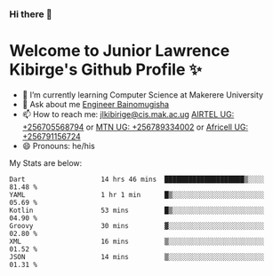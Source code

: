 ### Hi there 👋 
# Welcome to Junior Lawrence Kibirge's Github Profile ✨
 
<!--
**juniorkibirige/juniorkibirige** is a ✨ _special_ ✨ repository because its `README.md` (this file) appears on your GitHub profile.

Here are some ideas to get you started:

- 🔭 I’m currently working on ...
- 🌱 I’m currently learning ...
- 👯 I’m looking to collaborate on ...
- 🤔 I’m looking for help with ...
- 💬 Ask me about ...
- 📫 How to reach me: ...
- 😄 Pronouns: ...
- ⚡ Fun fact: ...
-->
- 🌱 I’m currently learning Computer Science at Makerere University
- 💬 Ask about me [Engineer Bainomugisha](mailto:baino@mak.ac.ug)
- 📫 How to reach me: [jlkibirige@cis.mak.ac.ug](mailto:jlkibirige@cis.mak.ac.ug) [AIRTEL UG: +256705568794](tel:+256705568794) or [MTN UG: +256789334002](tel:+256789334002) or [Africell UG: +256791156724](tel:+256791156724)
- 😄 Pronouns: he/his

My Stats are below:

<!--START_SECTION:waka-->

```text
Dart                   14 hrs 46 mins  ████████████████████▒░░░░   81.48 %
YAML                   1 hr 1 min      █▒░░░░░░░░░░░░░░░░░░░░░░░   05.69 %
Kotlin                 53 mins         █▒░░░░░░░░░░░░░░░░░░░░░░░   04.90 %
Groovy                 30 mins         ▓░░░░░░░░░░░░░░░░░░░░░░░░   02.80 %
XML                    16 mins         ▒░░░░░░░░░░░░░░░░░░░░░░░░   01.52 %
JSON                   14 mins         ▒░░░░░░░░░░░░░░░░░░░░░░░░   01.31 %
```

<!--END_SECTION:waka-->
